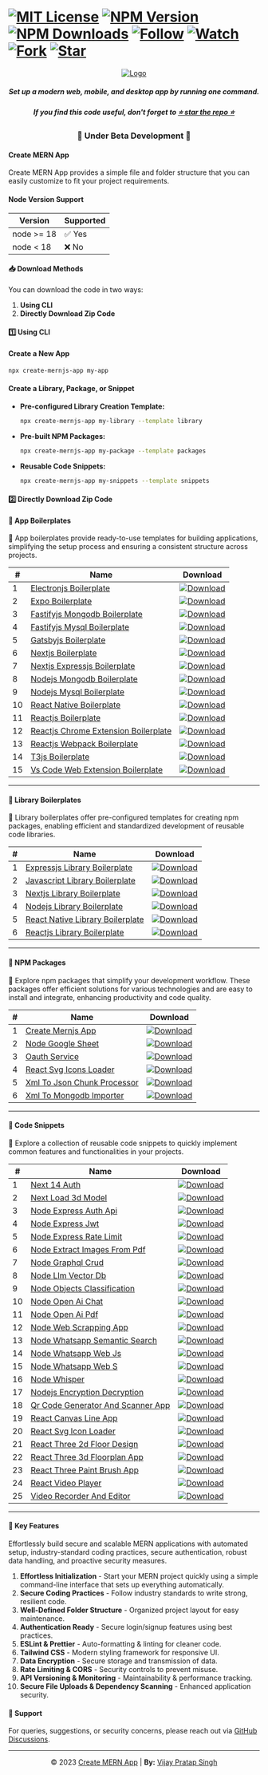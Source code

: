 
# [![MIT License](https://img.shields.io/github/license/mernjs/create-mern-app)](https://github.com/mernjs/create-mern-app/blob/master/LICENSE) [![NPM Version](https://img.shields.io/npm/v/create-mernjs-app)](https://www.npmjs.com/package/create-mernjs-app) [![NPM Downloads](https://img.shields.io/npm/dy/create-mernjs-app)](https://www.npmjs.com/package/create-mernjs-app) [![Follow](https://img.shields.io/github/followers/mernjs?style=social)](https://github.com/mernjs?tab=followers) [![Watch](https://img.shields.io/github/watchers/mernjs/create-mern-app?style=social)](https://github.com/mernjs/create-mern-app/watchers) [![Fork](https://img.shields.io/github/forks/mernjs/create-mern-app?style=social)](https://github.com/mernjs/create-mern-app/network/members) [![Star](https://img.shields.io/github/stars/mernjs/create-mern-app?style=social)](https://github.com/mernjs/create-mern-app/stargazers)

<p align="center">
  <a href="https://mernjs.github.io/create-mern-app" target="_blank">
    <img src="https://mernjs.github.io/create-mern-app/assets/logo1.png" alt="Logo">
  </a>
</p>

<h5 align="center">Set up a modern web, mobile, and desktop app by running one command.</h5>

<h5 align="center">
If you find this code useful, don't forget to <a href="https://github.com/mernjs/create-mern-app" target="_blank">⭐ star the repo ⭐</a> 
</h5>

<h3 align="center">
🚧 Under Beta Development 🚧
</h3>

#### Create MERN App

Create MERN App provides a simple file and folder structure that you can easily customize to fit your project requirements.

#### Node Version Support

| Version | Supported |
| ------- | --------- |
| node >= 18 | ✅ Yes |
| node < 18 | ❌ No |

#### 📥 Download Methods

You can download the code in two ways:

1. **Using CLI**
2. **Directly Download Zip Code**

#### 1️⃣ Using CLI

#### Create a New App

```bash
npx create-mernjs-app my-app
```

#### Create a Library, Package, or Snippet

- **Pre-configured Library Creation Template:**
  ```bash
  npx create-mernjs-app my-library --template library
  ```

- **Pre-built NPM Packages:**
  ```bash
  npx create-mernjs-app my-package --template packages
  ```

- **Reusable Code Snippets:**
  ```bash
  npx create-mernjs-app my-snippets --template snippets
  ```

#### 2️⃣ Directly Download Zip Code


#### 📂 App Boilerplates

📝 App boilerplates provide ready-to-use templates for building applications, simplifying the setup process and ensuring a consistent structure across projects.

| # | Name | Download |
| --- | ---- | -------- |
| 1 | [Electronjs Boilerplate](https://github.com/mernjs/create-mern-app/tree/master/templates/electronjs-boilerplate) | [![Download](https://custom-icon-badges.herokuapp.com/badge/-Download-blue?style=for-the-badge&logo=download&logoColor=white)](https://github.com/mernjs/create-mern-app/raw/master/zip/app/electronjs-boilerplate.zip) |
| 2 | [Expo Boilerplate](https://github.com/mernjs/create-mern-app/tree/master/templates/expo-boilerplate) | [![Download](https://custom-icon-badges.herokuapp.com/badge/-Download-blue?style=for-the-badge&logo=download&logoColor=white)](https://github.com/mernjs/create-mern-app/raw/master/zip/app/expo-boilerplate.zip) |
| 3 | [Fastifyjs Mongodb Boilerplate](https://github.com/mernjs/create-mern-app/tree/master/templates/fastifyjs-mongodb-boilerplate) | [![Download](https://custom-icon-badges.herokuapp.com/badge/-Download-blue?style=for-the-badge&logo=download&logoColor=white)](https://github.com/mernjs/create-mern-app/raw/master/zip/app/fastifyjs-mongodb-boilerplate.zip) |
| 4 | [Fastifyjs Mysql Boilerplate](https://github.com/mernjs/create-mern-app/tree/master/templates/fastifyjs-mysql-boilerplate) | [![Download](https://custom-icon-badges.herokuapp.com/badge/-Download-blue?style=for-the-badge&logo=download&logoColor=white)](https://github.com/mernjs/create-mern-app/raw/master/zip/app/fastifyjs-mysql-boilerplate.zip) |
| 5 | [Gatsbyjs Boilerplate](https://github.com/mernjs/create-mern-app/tree/master/templates/gatsbyjs-boilerplate) | [![Download](https://custom-icon-badges.herokuapp.com/badge/-Download-blue?style=for-the-badge&logo=download&logoColor=white)](https://github.com/mernjs/create-mern-app/raw/master/zip/app/gatsbyjs-boilerplate.zip) |
| 6 | [Nextjs Boilerplate](https://github.com/mernjs/create-mern-app/tree/master/templates/nextjs-boilerplate) | [![Download](https://custom-icon-badges.herokuapp.com/badge/-Download-blue?style=for-the-badge&logo=download&logoColor=white)](https://github.com/mernjs/create-mern-app/raw/master/zip/app/nextjs-boilerplate.zip) |
| 7 | [Nextjs Expressjs Boilerplate](https://github.com/mernjs/create-mern-app/tree/master/templates/nextjs-expressjs-boilerplate) | [![Download](https://custom-icon-badges.herokuapp.com/badge/-Download-blue?style=for-the-badge&logo=download&logoColor=white)](https://github.com/mernjs/create-mern-app/raw/master/zip/app/nextjs-expressjs-boilerplate.zip) |
| 8 | [Nodejs Mongodb Boilerplate](https://github.com/mernjs/create-mern-app/tree/master/templates/nodejs-mongodb-boilerplate) | [![Download](https://custom-icon-badges.herokuapp.com/badge/-Download-blue?style=for-the-badge&logo=download&logoColor=white)](https://github.com/mernjs/create-mern-app/raw/master/zip/app/nodejs-mongodb-boilerplate.zip) |
| 9 | [Nodejs Mysql Boilerplate](https://github.com/mernjs/create-mern-app/tree/master/templates/nodejs-mysql-boilerplate) | [![Download](https://custom-icon-badges.herokuapp.com/badge/-Download-blue?style=for-the-badge&logo=download&logoColor=white)](https://github.com/mernjs/create-mern-app/raw/master/zip/app/nodejs-mysql-boilerplate.zip) |
| 10 | [React Native Boilerplate](https://github.com/mernjs/create-mern-app/tree/master/templates/react-native-boilerplate) | [![Download](https://custom-icon-badges.herokuapp.com/badge/-Download-blue?style=for-the-badge&logo=download&logoColor=white)](https://github.com/mernjs/create-mern-app/raw/master/zip/app/react-native-boilerplate.zip) |
| 11 | [Reactjs Boilerplate](https://github.com/mernjs/create-mern-app/tree/master/templates/reactjs-boilerplate) | [![Download](https://custom-icon-badges.herokuapp.com/badge/-Download-blue?style=for-the-badge&logo=download&logoColor=white)](https://github.com/mernjs/create-mern-app/raw/master/zip/app/reactjs-boilerplate.zip) |
| 12 | [Reactjs Chrome Extension Boilerplate](https://github.com/mernjs/create-mern-app/tree/master/templates/reactjs-chrome-extension-boilerplate) | [![Download](https://custom-icon-badges.herokuapp.com/badge/-Download-blue?style=for-the-badge&logo=download&logoColor=white)](https://github.com/mernjs/create-mern-app/raw/master/zip/app/reactjs-chrome-extension-boilerplate.zip) |
| 13 | [Reactjs Webpack Boilerplate](https://github.com/mernjs/create-mern-app/tree/master/templates/reactjs-webpack-boilerplate) | [![Download](https://custom-icon-badges.herokuapp.com/badge/-Download-blue?style=for-the-badge&logo=download&logoColor=white)](https://github.com/mernjs/create-mern-app/raw/master/zip/app/reactjs-webpack-boilerplate.zip) |
| 14 | [T3js Boilerplate](https://github.com/mernjs/create-mern-app/tree/master/templates/t3js-boilerplate) | [![Download](https://custom-icon-badges.herokuapp.com/badge/-Download-blue?style=for-the-badge&logo=download&logoColor=white)](https://github.com/mernjs/create-mern-app/raw/master/zip/app/t3js-boilerplate.zip) |
| 15 | [Vs Code Web Extension Boilerplate](https://github.com/mernjs/create-mern-app/tree/master/templates/vs-code-web-extension-boilerplate) | [![Download](https://custom-icon-badges.herokuapp.com/badge/-Download-blue?style=for-the-badge&logo=download&logoColor=white)](https://github.com/mernjs/create-mern-app/raw/master/zip/app/vs-code-web-extension-boilerplate.zip) |

---

#### 📂 Library Boilerplates

📝 Library boilerplates offer pre-configured templates for creating npm packages, enabling efficient and standardized development of reusable code libraries.

| # | Name | Download |
| --- | ---- | -------- |
| 1 | [Expressjs Library Boilerplate](https://github.com/mernjs/create-mern-app/tree/master/templates/expressjs-library-boilerplate) | [![Download](https://custom-icon-badges.herokuapp.com/badge/-Download-blue?style=for-the-badge&logo=download&logoColor=white)](https://github.com/mernjs/create-mern-app/raw/master/zip/library/expressjs-library-boilerplate.zip) |
| 2 | [Javascript Library Boilerplate](https://github.com/mernjs/create-mern-app/tree/master/templates/javascript-library-boilerplate) | [![Download](https://custom-icon-badges.herokuapp.com/badge/-Download-blue?style=for-the-badge&logo=download&logoColor=white)](https://github.com/mernjs/create-mern-app/raw/master/zip/library/javascript-library-boilerplate.zip) |
| 3 | [Nextjs Library Boilerplate](https://github.com/mernjs/create-mern-app/tree/master/templates/nextjs-library-boilerplate) | [![Download](https://custom-icon-badges.herokuapp.com/badge/-Download-blue?style=for-the-badge&logo=download&logoColor=white)](https://github.com/mernjs/create-mern-app/raw/master/zip/library/nextjs-library-boilerplate.zip) |
| 4 | [Nodejs Library Boilerplate](https://github.com/mernjs/create-mern-app/tree/master/templates/nodejs-library-boilerplate) | [![Download](https://custom-icon-badges.herokuapp.com/badge/-Download-blue?style=for-the-badge&logo=download&logoColor=white)](https://github.com/mernjs/create-mern-app/raw/master/zip/library/nodejs-library-boilerplate.zip) |
| 5 | [React Native Library Boilerplate](https://github.com/mernjs/create-mern-app/tree/master/templates/react-native-library-boilerplate) | [![Download](https://custom-icon-badges.herokuapp.com/badge/-Download-blue?style=for-the-badge&logo=download&logoColor=white)](https://github.com/mernjs/create-mern-app/raw/master/zip/library/react-native-library-boilerplate.zip) |
| 6 | [Reactjs Library Boilerplate](https://github.com/mernjs/create-mern-app/tree/master/templates/reactjs-library-boilerplate) | [![Download](https://custom-icon-badges.herokuapp.com/badge/-Download-blue?style=for-the-badge&logo=download&logoColor=white)](https://github.com/mernjs/create-mern-app/raw/master/zip/library/reactjs-library-boilerplate.zip) |

---

#### 📂 NPM Packages

📝 Explore npm packages that simplify your development workflow. These packages offer efficient solutions for various technologies and are easy to install and integrate, enhancing productivity and code quality.

| # | Name | Download |
| --- | ---- | -------- |
| 1 | [Create Mernjs App](https://github.com/mernjs/create-mern-app/tree/master/templates/create-mernjs-app) | [![Download](https://custom-icon-badges.herokuapp.com/badge/-Download-blue?style=for-the-badge&logo=download&logoColor=white)](https://github.com/mernjs/create-mern-app/raw/master/zip/packages/create-mernjs-app.zip) |
| 2 | [Node Google Sheet](https://github.com/mernjs/create-mern-app/tree/master/templates/node-google-sheet) | [![Download](https://custom-icon-badges.herokuapp.com/badge/-Download-blue?style=for-the-badge&logo=download&logoColor=white)](https://github.com/mernjs/create-mern-app/raw/master/zip/packages/node-google-sheet.zip) |
| 3 | [Oauth Service](https://github.com/mernjs/create-mern-app/tree/master/templates/oauth-service) | [![Download](https://custom-icon-badges.herokuapp.com/badge/-Download-blue?style=for-the-badge&logo=download&logoColor=white)](https://github.com/mernjs/create-mern-app/raw/master/zip/packages/oauth-service.zip) |
| 4 | [React Svg Icons Loader](https://github.com/mernjs/create-mern-app/tree/master/templates/react-svg-icons-loader) | [![Download](https://custom-icon-badges.herokuapp.com/badge/-Download-blue?style=for-the-badge&logo=download&logoColor=white)](https://github.com/mernjs/create-mern-app/raw/master/zip/packages/react-svg-icons-loader.zip) |
| 5 | [Xml To Json Chunk Processor](https://github.com/mernjs/create-mern-app/tree/master/templates/xml-to-json-chunk-processor) | [![Download](https://custom-icon-badges.herokuapp.com/badge/-Download-blue?style=for-the-badge&logo=download&logoColor=white)](https://github.com/mernjs/create-mern-app/raw/master/zip/packages/xml-to-json-chunk-processor.zip) |
| 6 | [Xml To Mongodb Importer](https://github.com/mernjs/create-mern-app/tree/master/templates/xml-to-mongodb-importer) | [![Download](https://custom-icon-badges.herokuapp.com/badge/-Download-blue?style=for-the-badge&logo=download&logoColor=white)](https://github.com/mernjs/create-mern-app/raw/master/zip/packages/xml-to-mongodb-importer.zip) |

---

#### 📂 Code Snippets

📝 Explore a collection of reusable code snippets to quickly implement common features and functionalities in your projects.

| # | Name | Download |
| --- | ---- | -------- |
| 1 | [Next 14 Auth](https://github.com/mernjs/create-mern-app/tree/master/templates/next-14-auth) | [![Download](https://custom-icon-badges.herokuapp.com/badge/-Download-blue?style=for-the-badge&logo=download&logoColor=white)](https://github.com/mernjs/create-mern-app/raw/master/zip/snippets/next-14-auth.zip) |
| 2 | [Next Load 3d Model](https://github.com/mernjs/create-mern-app/tree/master/templates/next-load-3d-model) | [![Download](https://custom-icon-badges.herokuapp.com/badge/-Download-blue?style=for-the-badge&logo=download&logoColor=white)](https://github.com/mernjs/create-mern-app/raw/master/zip/snippets/next-load-3d-model.zip) |
| 3 | [Node Express Auth Api](https://github.com/mernjs/create-mern-app/tree/master/templates/node-express-auth-api) | [![Download](https://custom-icon-badges.herokuapp.com/badge/-Download-blue?style=for-the-badge&logo=download&logoColor=white)](https://github.com/mernjs/create-mern-app/raw/master/zip/snippets/node-express-auth-api.zip) |
| 4 | [Node Express Jwt](https://github.com/mernjs/create-mern-app/tree/master/templates/node-express-jwt) | [![Download](https://custom-icon-badges.herokuapp.com/badge/-Download-blue?style=for-the-badge&logo=download&logoColor=white)](https://github.com/mernjs/create-mern-app/raw/master/zip/snippets/node-express-jwt.zip) |
| 5 | [Node Express Rate Limit](https://github.com/mernjs/create-mern-app/tree/master/templates/node-express-rate-limit) | [![Download](https://custom-icon-badges.herokuapp.com/badge/-Download-blue?style=for-the-badge&logo=download&logoColor=white)](https://github.com/mernjs/create-mern-app/raw/master/zip/snippets/node-express-rate-limit.zip) |
| 6 | [Node Extract Images From Pdf](https://github.com/mernjs/create-mern-app/tree/master/templates/node-extract-images-from-pdf) | [![Download](https://custom-icon-badges.herokuapp.com/badge/-Download-blue?style=for-the-badge&logo=download&logoColor=white)](https://github.com/mernjs/create-mern-app/raw/master/zip/snippets/node-extract-images-from-pdf.zip) |
| 7 | [Node Graphql Crud](https://github.com/mernjs/create-mern-app/tree/master/templates/node-graphql-crud) | [![Download](https://custom-icon-badges.herokuapp.com/badge/-Download-blue?style=for-the-badge&logo=download&logoColor=white)](https://github.com/mernjs/create-mern-app/raw/master/zip/snippets/node-graphql-crud.zip) |
| 8 | [Node Llm Vector Db](https://github.com/mernjs/create-mern-app/tree/master/templates/node-llm-vector-db) | [![Download](https://custom-icon-badges.herokuapp.com/badge/-Download-blue?style=for-the-badge&logo=download&logoColor=white)](https://github.com/mernjs/create-mern-app/raw/master/zip/snippets/node-llm-vector-db.zip) |
| 9 | [Node Objects Classification](https://github.com/mernjs/create-mern-app/tree/master/templates/node-objects-classification) | [![Download](https://custom-icon-badges.herokuapp.com/badge/-Download-blue?style=for-the-badge&logo=download&logoColor=white)](https://github.com/mernjs/create-mern-app/raw/master/zip/snippets/node-objects-classification.zip) |
| 10 | [Node Open Ai Chat](https://github.com/mernjs/create-mern-app/tree/master/templates/node-open-ai-chat) | [![Download](https://custom-icon-badges.herokuapp.com/badge/-Download-blue?style=for-the-badge&logo=download&logoColor=white)](https://github.com/mernjs/create-mern-app/raw/master/zip/snippets/node-open-ai-chat.zip) |
| 11 | [Node Open Ai Pdf](https://github.com/mernjs/create-mern-app/tree/master/templates/node-open-ai-pdf) | [![Download](https://custom-icon-badges.herokuapp.com/badge/-Download-blue?style=for-the-badge&logo=download&logoColor=white)](https://github.com/mernjs/create-mern-app/raw/master/zip/snippets/node-open-ai-pdf.zip) |
| 12 | [Node Web Scrapping App](https://github.com/mernjs/create-mern-app/tree/master/templates/node-web-scrapping-app) | [![Download](https://custom-icon-badges.herokuapp.com/badge/-Download-blue?style=for-the-badge&logo=download&logoColor=white)](https://github.com/mernjs/create-mern-app/raw/master/zip/snippets/node-web-scrapping-app.zip) |
| 13 | [Node Whatsapp Semantic Search](https://github.com/mernjs/create-mern-app/tree/master/templates/node-whatsapp-semantic-search) | [![Download](https://custom-icon-badges.herokuapp.com/badge/-Download-blue?style=for-the-badge&logo=download&logoColor=white)](https://github.com/mernjs/create-mern-app/raw/master/zip/snippets/node-whatsapp-semantic-search.zip) |
| 14 | [Node Whatsapp Web Js](https://github.com/mernjs/create-mern-app/tree/master/templates/node-whatsapp-web-js) | [![Download](https://custom-icon-badges.herokuapp.com/badge/-Download-blue?style=for-the-badge&logo=download&logoColor=white)](https://github.com/mernjs/create-mern-app/raw/master/zip/snippets/node-whatsapp-web-js.zip) |
| 15 | [Node Whatsapp Web S](https://github.com/mernjs/create-mern-app/tree/master/templates/node-whatsapp-web-s) | [![Download](https://custom-icon-badges.herokuapp.com/badge/-Download-blue?style=for-the-badge&logo=download&logoColor=white)](https://github.com/mernjs/create-mern-app/raw/master/zip/snippets/node-whatsapp-web-s.zip) |
| 16 | [Node Whisper](https://github.com/mernjs/create-mern-app/tree/master/templates/node-whisper) | [![Download](https://custom-icon-badges.herokuapp.com/badge/-Download-blue?style=for-the-badge&logo=download&logoColor=white)](https://github.com/mernjs/create-mern-app/raw/master/zip/snippets/node-whisper.zip) |
| 17 | [Nodejs Encryption Decryption](https://github.com/mernjs/create-mern-app/tree/master/templates/nodejs-encryption-decryption) | [![Download](https://custom-icon-badges.herokuapp.com/badge/-Download-blue?style=for-the-badge&logo=download&logoColor=white)](https://github.com/mernjs/create-mern-app/raw/master/zip/snippets/nodejs-encryption-decryption.zip) |
| 18 | [Qr Code Generator And Scanner App](https://github.com/mernjs/create-mern-app/tree/master/templates/qr-code-generator-and-scanner-app) | [![Download](https://custom-icon-badges.herokuapp.com/badge/-Download-blue?style=for-the-badge&logo=download&logoColor=white)](https://github.com/mernjs/create-mern-app/raw/master/zip/snippets/qr-code-generator-and-scanner-app.zip) |
| 19 | [React Canvas Line App](https://github.com/mernjs/create-mern-app/tree/master/templates/react-canvas-line-app) | [![Download](https://custom-icon-badges.herokuapp.com/badge/-Download-blue?style=for-the-badge&logo=download&logoColor=white)](https://github.com/mernjs/create-mern-app/raw/master/zip/snippets/react-canvas-line-app.zip) |
| 20 | [React Svg Icon Loader](https://github.com/mernjs/create-mern-app/tree/master/templates/react-svg-icon-loader) | [![Download](https://custom-icon-badges.herokuapp.com/badge/-Download-blue?style=for-the-badge&logo=download&logoColor=white)](https://github.com/mernjs/create-mern-app/raw/master/zip/snippets/react-svg-icon-loader.zip) |
| 21 | [React Three 2d Floor Design](https://github.com/mernjs/create-mern-app/tree/master/templates/react-three-2d-floor-design) | [![Download](https://custom-icon-badges.herokuapp.com/badge/-Download-blue?style=for-the-badge&logo=download&logoColor=white)](https://github.com/mernjs/create-mern-app/raw/master/zip/snippets/react-three-2d-floor-design.zip) |
| 22 | [React Three 3d Floorplan App](https://github.com/mernjs/create-mern-app/tree/master/templates/react-three-3d-floorplan-app) | [![Download](https://custom-icon-badges.herokuapp.com/badge/-Download-blue?style=for-the-badge&logo=download&logoColor=white)](https://github.com/mernjs/create-mern-app/raw/master/zip/snippets/react-three-3d-floorplan-app.zip) |
| 23 | [React Three Paint Brush App](https://github.com/mernjs/create-mern-app/tree/master/templates/react-three-paint-brush-app) | [![Download](https://custom-icon-badges.herokuapp.com/badge/-Download-blue?style=for-the-badge&logo=download&logoColor=white)](https://github.com/mernjs/create-mern-app/raw/master/zip/snippets/react-three-paint-brush-app.zip) |
| 24 | [React Video Player](https://github.com/mernjs/create-mern-app/tree/master/templates/react-video-player) | [![Download](https://custom-icon-badges.herokuapp.com/badge/-Download-blue?style=for-the-badge&logo=download&logoColor=white)](https://github.com/mernjs/create-mern-app/raw/master/zip/snippets/react-video-player.zip) |
| 25 | [Video Recorder And Editor](https://github.com/mernjs/create-mern-app/tree/master/templates/video-recorder-and-editor) | [![Download](https://custom-icon-badges.herokuapp.com/badge/-Download-blue?style=for-the-badge&logo=download&logoColor=white)](https://github.com/mernjs/create-mern-app/raw/master/zip/snippets/video-recorder-and-editor.zip) |

---


#### 🚀 Key Features

Effortlessly build secure and scalable MERN applications with automated setup, industry-standard coding practices, secure authentication, robust data handling, and proactive security measures.

1. **Effortless Initialization** - Start your MERN project quickly using a simple command-line interface that sets up everything automatically.
2. **Secure Coding Practices** - Follow industry standards to write strong, resilient code.
3. **Well-Defined Folder Structure** - Organized project layout for easy maintenance.
4. **Authentication Ready** - Secure login/signup features using best practices.
5. **ESLint & Prettier** - Auto-formatting & linting for cleaner code.
6. **Tailwind CSS** - Modern styling framework for responsive UI.
7. **Data Encryption** - Secure storage and transmission of data.
8. **Rate Limiting & CORS** - Security controls to prevent misuse.
9. **API Versioning & Monitoring** - Maintainability & performance tracking.
10. **Secure File Uploads & Dependency Scanning** - Enhanced application security.

#### 💬 Support

For queries, suggestions, or security concerns, please reach out via [GitHub Discussions](https://github.com/mernjs/create-mern-app/discussions).

---

<p align="center">
  <span>© 2023 <a href="https://github.com/mernjs/create-mern-app/blob/master/LICENSE" target="_blank"> Create MERN App</a></span> |
  <span><b>By:</b> <a href="https://linkedin.com/in/vprtsingh" target="_blank"> Vijay Pratap Singh</a></span>
</p>
